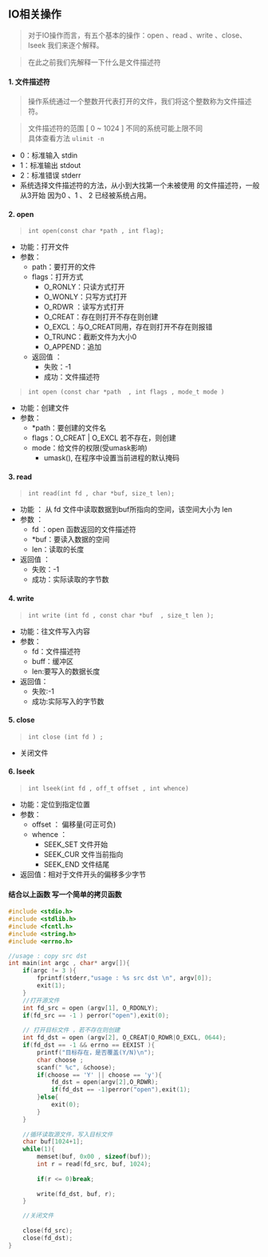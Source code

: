 ## IO相关操作
> 对于IO操作而言，有五个基本的操作：open 、read 、write 、close、lseek  我们来逐个解释。

> 在此之前我们先解释一下什么是文件描述符

#### 1. 文件描述符
> 操作系统通过一个整数开代表打开的文件，我们将这个整数称为文件描述符。

> 文件描述符的范围	[ 0 ~  1024 ]  不同的系统可能上限不同  
具体查看方法​	``` ulimit -n ```
- ​0：标准输入  stdin ​
- 1：标准输出  stdout 
- 2：标准错误  stderr
- 系统选择文件描述符的方法，从小到大找第一个未被使用 的文件描述符，一般从3开始  因为0 、1 、 2 已经被系统占用。

#### 2. open
> ```int open(const char *path , int flag);```
- 功能：打开文件
- 参数：
	- path：要打开的文件
	- flags：打开方式
		- O_RONLY：只读方式打开
		- O_WONLY：只写方式打开
		- O_RDWR ：读写方式打开
		- O_CREAT：存在则打开不存在则创建
		- O_EXCL：与O_CREAT同用，存在则打开不存在则报错
		- O_TRUNC：截断文件为大小0
		- O_APPEND：追加
	- 返回值 ： 
		- 失败：-1
		- 成功：文件描述符
> ```int open (const char *path  , int flags , mode_t mode )```
- 功能：创建文件
- 参数：
	- *path：要创建的文件名
	- flags：O_CREAT | O_EXCL 若不存在，则创建
	- mode：给文件的权限(受umask影响)
		- umask(), 在程序中设置当前进程的默认掩码

#### 3. read
> ```int read(int fd , char *buf, size_t len);```	
- 功能 ： 从 fd 文件中读取数据到buf所指向的空间，该空间大小为 len 
- 参数 ：
	- fd ：open 函数返回的文件描述符
	- *buf：要读入数据的空间
	- len：读取的长度
- 返回值 ：
	- 失败：-1
	- 成功：实际读取的字节数
#### 4. write 
> ```int write (int fd , const char *buf  , size_t len );```
- 功能：往文件写入内容
- 参数：
	- fd：文件描述符
	- buff：缓冲区
	- len:要写入的数据长度
- 返回值：
	- 失败:-1
	- 成功:实际写入的字节数
#### 5. close 
> ```int close (int fd ) ; ```
- 关闭文件

#### 6. lseek
> ```int lseek(int fd , off_t offset , int whence)``` 
- 功能：定位到指定位置
- 参数：
	- ​offset ： 偏移量​(可正可负)
	- whence ：
		- SEEK_SET	文件开始
		- SEEK_CUR	文件当前指向
		- SEEK_END	文件结尾
- ​返回值：相对于文件开头的偏移多少字节

#### 结合以上函数 写一个简单的拷贝函数

```c
#include <stdio.h>
#include <stdlib.h>
#include <fcntl.h>
#include <string.h>
#include <errno.h>

//usage : copy src dst
int main(int argc , char* argv[]){
	if(argc != 3 ){
		fprintf(stderr,"usage : %s src dst \n", argv[0]);
		exit(1);
	}
	//打开源文件
	int fd_src = open (argv[1], O_RDONLY);
	if(fd_src == -1 ) perror("open"),exit(0);
	
	// 打开目标文件 ，若不存在则创建
	int fd_dst = open (argv[2], O_CREAT|O_RDWR|O_EXCL, 0644);
	if(fd_dst == -1 && errno == EEXIST ){
		printf("目标存在，是否覆盖(Y/N)\n");
		char choose ;
		scanf(" %c", &choose);
		if(choose == 'Y' || choose == 'y'){
			fd_dst = open(argv[2],O_RDWR);
			if(fd_dst == -1)perror("open"),exit(1);
		}else{
			exit(0);
		}
	}
	
	//循环读取源文件，写入目标文件
	char buf[1024+1];
	while(1){
		memset(buf, 0x00 , sizeof(buf));
		int r = read(fd_src, buf, 1024);
		
		if(r <= 0)break;
		
		write(fd_dst, buf, r);
	}

	//关闭文件
		
	close(fd_src);
	close(fd_dst);
}
```